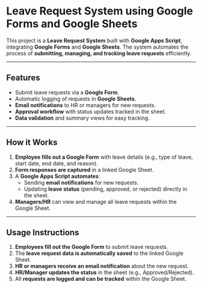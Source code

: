 # Leave Request System using Google Forms and Google Sheets

This project is a **Leave Request System** built with **Google Apps Script**, integrating **Google Forms** and **Google Sheets**. The system automates the process of **submitting, managing, and tracking leave requests** efficiently.

---

## Features
- Submit leave requests via a **Google Form**.  
- Automatic logging of requests in **Google Sheets**.  
- **Email notifications** to HR or managers for new requests.  
- **Approval workflow** with status updates tracked in the sheet.  
- **Data validation** and summary views for easy tracking.

---

## How it Works
1. **Employee fills out a Google Form** with leave details (e.g., type of leave, start date, end date, and reason).  
2. **Form responses are captured** in a linked Google Sheet.  
3. A **Google Apps Script automates**:
   - Sending **email notifications** for new requests.  
   - Updating **leave status** (pending, approved, or rejected) directly in the sheet.  
4. **Managers/HR** can view and manage all leave requests within the Google Sheet.

---

## Usage Instructions
1. **Employees fill out the Google Form** to submit leave requests.  
2. The **leave request data is automatically saved** to the linked Google Sheet.  
3. **HR or managers receive an email notification** about the new request.  
4. **HR/Manager updates the status** in the sheet (e.g., Approved/Rejected).  
5. All **requests are logged and can be tracked** within the Google Sheet.
